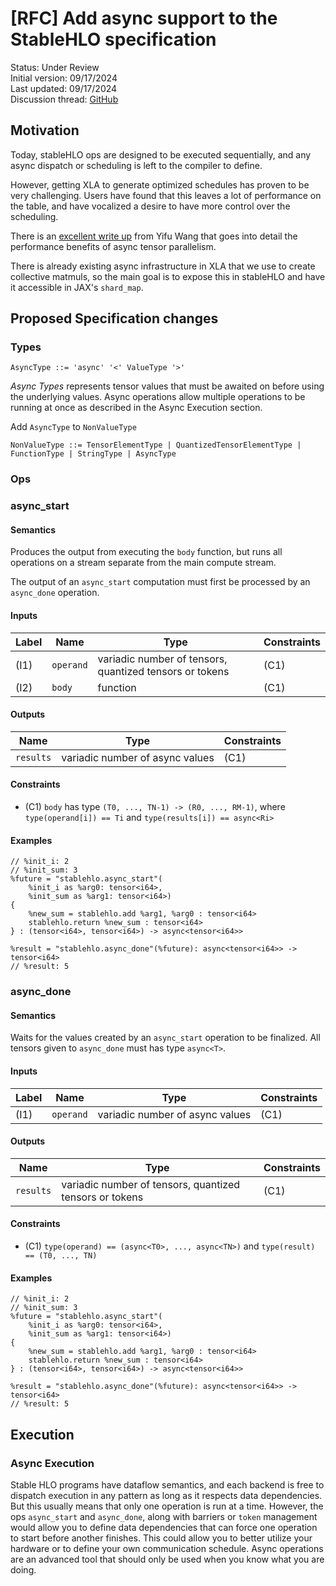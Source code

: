 # [RFC] Add async support to the StableHLO specification

Status: Under Review<br/>
Initial version: 09/17/2024<br/>
Last updated: 09/17/2024<br/>
Discussion thread: [GitHub](https://github.com/openxla/stablehlo/pull/2551)


## Motivation

Today, stableHLO ops are designed to be executed sequentially, and any async dispatch or scheduling is left to the compiler to define.

However, getting XLA to generate optimized schedules has proven to be very challenging.
Users have found that this leaves a lot of performance on the table, and have vocalized a desire to have more control over the scheduling.

There is an [excellent write up](https://discuss.pytorch.org/t/distributed-w-torchtitan-introducing-async-tensor-parallelism-in-pytorch/209487)
from Yifu Wang that goes into detail the performance benefits of async tensor parallelism. 

There is already existing async infrastructure in XLA that we use to create collective matmuls, so the main goal 
is to expose this in stableHLO and have it accessible in JAX's `shard_map`.


## Proposed Specification changes

### Types


```ebnf
AsyncType ::= 'async' '<' ValueType '>'
```
*Async Types* represents tensor values that must be awaited on before using the underlying values. Async operations 
allow multiple operations to be running at once as described in the Async Execution section.

Add `AsyncType` to `NonValueType`

```ebnf
NonValueType ::= TensorElementType | QuantizedTensorElementType | FunctionType | StringType | AsyncType
```

### Ops

### async_start

#### Semantics

Produces the output from executing the `body` function, but runs all operations on a stream separate from the main compute stream.

The output of an `async_start` computation must first be processed by an `async_done` operation.

#### Inputs

| Label | Name      | Type                                                    | Constraints |
|-------|-----------|---------------------------------------------------------|-------------|
| (I1)  | `operand` | variadic number of tensors, quantized tensors or tokens | (C1)        |
| (I2)  | `body`    | function                                                | (C1)        |

#### Outputs

| Name      | Type                               | Constraints |
|-----------|------------------------------------|-------------|
| `results` | variadic number of async values    | (C1)        |

#### Constraints

* (C1) `body` has type `(T0, ..., TN-1) -> (R0, ..., RM-1)`, where
       `type(operand[i]) == Ti` and `type(results[i]) == async<Ri>`

#### Examples

```mlir
// %init_i: 2
// %init_sum: 3
%future = "stablehlo.async_start"(
    %init_i as %arg0: tensor<i64>, 
    %init_sum as %arg1: tensor<i64>) 
{
    %new_sum = stablehlo.add %arg1, %arg0 : tensor<i64>
    stablehlo.return %new_sum : tensor<i64>
} : (tensor<i64>, tensor<i64>) -> async<tensor<i64>>

%result = "stablehlo.async_done"(%future): async<tensor<i64>> -> tensor<i64>
// %result: 5
```

### async_done

#### Semantics

Waits for the values created by an `async_start` operation to be finalized. All tensors given to `async_done` must has type `async<T>`.

#### Inputs

| Label | Name      | Type                               | Constraints |
|-------|-----------|------------------------------------|-------------|
| (I1)  | `operand` | variadic number of async values    | (C1)        |

#### Outputs

| Name      | Type                                                    | Constraints |
|-----------|---------------------------------------------------------|-------------|
| `results` | variadic number of tensors, quantized tensors or tokens | (C1)        |

#### Constraints

* (C1) `type(operand) == (async<T0>, ..., async<TN>)` and `type(result) == (T0, ..., TN)`

#### Examples

```mlir
// %init_i: 2
// %init_sum: 3
%future = "stablehlo.async_start"(
    %init_i as %arg0: tensor<i64>, 
    %init_sum as %arg1: tensor<i64>) 
{
    %new_sum = stablehlo.add %arg1, %arg0 : tensor<i64>
    stablehlo.return %new_sum : tensor<i64>
} : (tensor<i64>, tensor<i64>) -> async<tensor<i64>>

%result = "stablehlo.async_done"(%future): async<tensor<i64>> -> tensor<i64>
// %result: 5
```


## Execution

### Async Execution

Stable HLO programs have dataflow semantics, and each backend is free to dispatch execution in any 
pattern as long as it respects data dependencies. But this usually means that only one operation is run at a time. 
However, the ops `async_start` and `async_done`, along with barriers or `token` management would allow you to define data dependencies that can force one 
operation to start before another finishes. This could allow you to better utilize your hardware or to define your own communication schedule.
Async operations are an advanced tool that should only be used when you know what you are doing.
